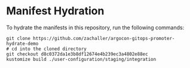 # Manifest Hydration

To hydrate the manifests in this repository, run the following commands:

```shell
git clone https://github.com/zachaller/argocon-gitops-promoter-hydrate-demo
# cd into the cloned directory
git checkout d8c0372da1e3b8df12674e4b239ec3a4802e88ec
kustomize build ./user-configuration/staging/integration
```
